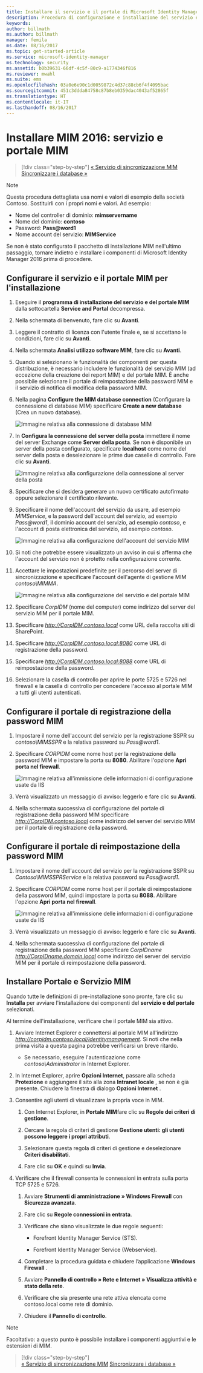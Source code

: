 ```yaml
---
title: Installare il servizio e il portale di Microsoft Identity Manager | Documentazione Microsoft
description: Procedura di configurazione e installazione del servizio e del portale MIM per Microsoft Identity Manager 2016
keywords: 
author: billmath
ms.author: billmath
manager: femila
ms.date: 08/16/2017
ms.topic: get-started-article
ms.service: microsoft-identity-manager
ms.technology: security
ms.assetid: b0b39631-66df-4c5f-80c9-a1774346f816
ms.reviewer: mwahl
ms.suite: ems
ms.openlocfilehash: 03a0e6e90c1d0059872c4d37c88cb6f4f4095bac
ms.sourcegitcommit: 451c3ddda84758c87b8eb0359dac4043af52865f
ms.translationtype: HT
ms.contentlocale: it-IT
ms.lasthandoff: 08/16/2017
---
```

# <a name="install-mim-2016-mim-service-and-portal"></a>Installare MIM 2016: servizio e portale MIM

>[!div class="step-by-step"]
[« Servizio di sincronizzazione MIM](install-mim-sync.md)
[Sincronizzare i database »](install-mim-sync-ad-service.md)

> [!NOTE]
> Questa procedura dettagliata usa nomi e valori di esempio della società Contoso. Sostituirli con i propri nomi e valori. Ad esempio:
> - Nome del controller di dominio: **mimservername**
> - Nome del dominio: **contoso**
> - Password: **Pass@word1**
> - Nome account del servizio: **MIMService**

Se non è stato configurato il pacchetto di installazione MIM nell'ultimo passaggio, tornare indietro e installare i componenti di Microsoft Identity Manager 2016 prima di procedere.


## <a name="configure-mim-service-and-portal-for-installation"></a>Configurare il servizio e il portale MIM per l'installazione

1. Eseguire il **programma di installazione del servizio e del portale MIM** dalla sottocartella **Service and Portal** decompressa.

2. Nella schermata di benvenuto, fare clic su **Avanti**.

3. Leggere il contratto di licenza con l'utente finale e, se si accettano le condizioni, fare clic su **Avanti**.

4. Nella schermata **Analisi utilizzo software MIM**, fare clic su **Avanti**.

5. Quando si selezionano le funzionalità dei componenti per questa distribuzione, è necessario includere le funzionalità del servizio MIM (ad eccezione della creazione dei report MIM) e del portale MIM. È anche possibile selezionare il portale di reimpostazione della password MIM e il servizio di notifica di modifica della password MIM.

6. Nella pagina **Configure the MIM database connection** (Configurare la connessione di database MIM) specificare **Create a new database** (Crea un nuovo database).

    ![Immagine relativa alla connessione di database MIM](media/MIM-Install10.png)

7. In **Configura la connessione del server della posta** immettere il nome del server Exchange come **Server della posta**. Se non è disponibile un server della posta configurato, specificare **localhost** come nome del server della posta e deselezionare le prime due caselle di controllo. Fare clic su **Avanti**.

    ![Immagine relativa alla configurazione della connessione al server della posta](media/MIM-Install11.png)

8. Specificare che si desidera generare un nuovo certificato autofirmato oppure selezionare il certificato rilevante.

9. Specificare il nome dell'account del servizio da usare, ad esempio *MIMService*, e la password dell'account del servizio, ad esempio *Pass@word1*, il dominio account del servizio, ad esempio *contoso*, e l'account di posta elettronica del servizio, ad esempio *contoso*.

    ![Immagine relativa alla configurazione dell'account del servizio MIM](media/MIM-Install12.png)

10. Si noti che potrebbe essere visualizzato un avviso in cui si afferma che l'account del servizio non è protetto nella configurazione corrente.

11. Accettare le impostazioni predefinite per il percorso del server di sincronizzazione e specificare l'account dell'agente di gestione MIM *contoso\MIMMA*.

    ![Immagine relativa alla configurazione del servizio e del portale MIM](media/MIM-Install13.png)

12. Specificare *CorpIDM* (nome del computer) come indirizzo del server del servizio MIM per il portale MIM.

13. Specificare *http://CorpIDM.contoso.local* come URL della raccolta siti di SharePoint.

14. Specificare *http://CorpIDM.contoso.local:8080* come URL di registrazione della password.

15. Specificare *http://CorpIDM.contoso.local:8088* come URL di reimpostazione della password.

16. Selezionare la casella di controllo per aprire le porte 5725 e 5726 nel firewall e la casella di controllo per concedere l'accesso al portale MIM a tutti gli utenti autenticati.

## <a name="configure-mim-password-registration-portal"></a>Configurare il portale di registrazione della password MIM

1.  Impostare il nome dell'account del servizio per la registrazione SSPR su *contoso\MIMSSPR* e la relativa password su *Pass@word1*.

2.  Specificare *CORPIDM* come nome host per la registrazione della password MIM e impostare la porta su **8080**. Abilitare l'opzione **Apri porta nel firewall**.

    ![Immagine relativa all'immissione delle informazioni di configurazione usate da IIS](media/MIM-Install14.png)

3.  Verrà visualizzato un messaggio di avviso: leggerlo e fare clic su **Avanti**.

4. Nella schermata successiva di configurazione del portale di registrazione della password MIM specificare *http://CorpIDM.contoso.local* come indirizzo del server del servizio MIM per il portale di registrazione della password.

## <a name="configure-mim-password-reset-portal"></a>Configurare il portale di reimpostazione della password MIM

1.  Impostare il nome dell'account del servizio per la registrazione SSPR su *Contoso\MIMSSPRService* e la relativa password su *Pass@word1*.

2.  Specificare *CORPIDM* come nome host per il portale di reimpostazione della password MIM, quindi impostare la porta su **8088**. Abilitare l'opzione **Apri porta nel firewall**.

    ![Immagine relativa all'immissione delle informazioni di configurazione usate da IIS](media/MIM-Install15.png)

3.  Verrà visualizzato un messaggio di avviso: leggerlo e fare clic su **Avanti**.

4. Nella schermata successiva di configurazione del portale di registrazione della password MIM specificare *CorpIDname http://CorpIDname.domain.local* come indirizzo del server del servizio MIM per il portale di reimpostazione della password.

## <a name="install-mim-service-and-portal"></a>Installare Portale e Servizio MIM

Quando tutte le definizioni di pre-installazione sono pronte, fare clic su **Installa** per avviare l'installazione dei componenti del **servizio e del portale** selezionati.

Al termine dell'installazione, verificare che il portale MIM sia attivo.

1. Avviare Internet Explorer e connettersi al portale MIM all'indirizzo *http://corpidm.contoso.local/identitymanagement*. Si noti che nella prima visita a questa pagina potrebbe verificarsi un breve ritardo.

    - Se necessario, eseguire l'autenticazione come *contoso\Administrator* in Internet Explorer.

2. In Internet Explorer, aprire **Opzioni Internet**, passare alla scheda **Protezione** e aggiungere il sito alla zona **Intranet locale** , se non è già presente.  Chiudere la finestra di dialogo **Opzioni Internet** .

3. Consentire agli utenti di visualizzare la propria voce in MIM.

    1.  Con Internet Explorer, in **Portale MIM**fare clic su **Regole dei criteri di gestione**.

    2.  Cercare la regola di criteri di gestione **Gestione utenti: gli utenti possono leggere i propri attributi**.

    3.  Selezionare questa regola di criteri di gestione e deselezionare **Criteri disabilitati**.

    4.  Fare clic su **OK** e quindi su **Invia**.

4.  Verificare che il firewall consenta le connessioni in entrata sulla porta TCP 5725 e 5726.

    1.  Avviare **Strumenti di amministrazione » Windows Firewall** con **Sicurezza avanzata**.

    2.  Fare clic su **Regole connessioni in entrata**.

    3.  Verificare che siano visualizzate le due regole seguenti:

        -   Forefront Identity Manager Service (STS).

        -   Forefront Identity Manager Service (Webservice).

    4.  Completare la procedura guidata e chiudere l’applicazione **Windows Firewall** .

    5.  Avviare **Pannello di controllo » Rete e Internet » Visualizza attività e stato della rete**.

    6.  Verificare che sia presente una rete attiva elencata come contoso.local come rete di dominio.

    7.  Chiudere il **Pannello di controllo**.

> [!NOTE]
> Facoltativo: a questo punto è possibile installare i componenti aggiuntivi e le estensioni di MIM.

>[!div class="step-by-step"]  
[« Servizio di sincronizzazione MIM](install-mim-sync.md)
[Sincronizzare i database »](install-mim-sync-ad-service.md)
